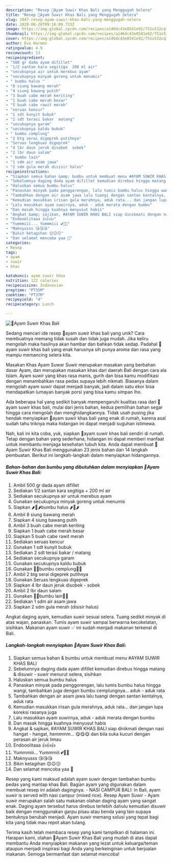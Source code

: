 ```yaml
---
description: "Resep 🍁Ayam Suwir Khas Bali yang Menggugah Selera"
title: "Resep 🍁Ayam Suwir Khas Bali yang Menggugah Selera"
slug: 1947-resep-ayam-suwir-khas-bali-yang-menggugah-selera
date: 2020-08-26T09:16:09.733Z
image: https://img-global.cpcdn.com/recipes/a146dc43e8541e92/751x532cq70/🍁ayam-suwir-khas-bali-foto-resep-utama.jpg
thumbnail: https://img-global.cpcdn.com/recipes/a146dc43e8541e92/751x532cq70/🍁ayam-suwir-khas-bali-foto-resep-utama.jpg
cover: https://img-global.cpcdn.com/recipes/a146dc43e8541e92/751x532cq70/🍁ayam-suwir-khas-bali-foto-resep-utama.jpg
author: Eva Harmon
ratingvalue: 4.9
reviewcount: 13
recipeingredient:
- "500 gr dada ayam difillet"
- "1/2 santan kara segitiga  200 ml air"
- "secukupnya air untuk merebus ayam"
- "secukupnya minyak goreng untuk menumis"
- " bumbu halus "
- "8 siung bawang merah"
- "4 siung bawang putih"
- "3 buah cabe merah keriting"
- "1 buah cabe merah besar"
- "5 buah cabe rawit merah"
- "seruas kencur"
- "1 sdt kunyit bubuk"
- "2 sdt terasi bakar  matang"
- "secukupnya garam"
- "secukupnya kaldu bubuk"
- " bumbu cemplung"
- "2 btg serai digeprek putihnya"
- "Seruas lengkuas digeprek"
- "4 lbr daun jeruk disobek  sobek"
- "2 lbr daun salam"
- " bumbu lain"
- "1 sdm air asam jawa"
- "2 sdm gula merah disisir halus"
recipeinstructions:
- "Siapkan semua bahan &amp; bumbu untuk membuat menu #AYAM SUWIR KHAS BALI"
- "Sebelumnya daging dada ayam difillet kemudian direbus hingga matang &amp; disuwir - suwir menurut selera, sisihkan"
- "Haluskan semua bumbu halus"
- "Panaskan minyak pada penggorengan, lalu tumis bumbu halus hingga wangi, tambahkan juga dengan bumbu cemplungnya... aduk - aduk rata"
- "Tambahkan dengan air asam jawa lalu tuangi dengan santan kentalnya, aduk rata"
- "Kemudian masukkan irisan gula merahnya, aduk rata... dan jangan lupa koreksi rasanya juga"
- "Lalu masukkan ayam suwirnya, aduk - aduk merata dengan bumbu"
- "Dan masak hingga kuahnya menyusut habis"
- "Angkat &amp; sajikan, #AYAM SUWIR KHAS BALI siap dinikmati dengan nasi hangat - hangat, hemmmm... 😋😋😋 dan bila suka kucuri dengan perasan air jeruk limau"
- "Endooolitaaa 👍👍👍"
- "Yummmiii... Yummmiii 💕💖💞"
- "Maknyusss 😘😘😘"
- "Bikin ketagihan 😊😉😗"
- "Dan selamat mencoba yaa 🤗"
categories:
- Resep
tags:
- ayam
- suwir
- khas

katakunci: ayam suwir khas 
nutrition: 122 calories
recipecuisine: Indonesian
preptime: "PT35M"
cooktime: "PT37M"
recipeyield: "4"
recipecategory: Lunch

---
```



![🍁Ayam Suwir Khas Bali](https://img-global.cpcdn.com/recipes/a146dc43e8541e92/751x532cq70/🍁ayam-suwir-khas-bali-foto-resep-utama.jpg)

Sedang mencari ide resep 🍁ayam suwir khas bali yang unik? Cara membuatnya memang tidak susah dan tidak juga mudah. Jika keliru mengolah maka hasilnya akan hambar dan bahkan tidak sedap. Padahal 🍁ayam suwir khas bali yang enak harusnya sih punya aroma dan rasa yang mampu memancing selera kita.

Masakan Khas Ayam Suwar Suwir merupakan masakan yang berbahan dasar Ayam, dan merupakan masakan khas dari daerah Bali dengan cara ala Islam. Ayam suwir yang khas rasa manis, gurih dan bisa kamu modifikasi dengan menambahkan rasa pedas supaya lebih nikmati. Biasanya dalam mengolah ayam suwir dapat menjadi banyak, jadi dalam satu ekor bisa mendapatkan lumayan banyak porsi yang bisa kamu simpan lho.

Ada beberapa hal yang sedikit banyak mempengaruhi kualitas rasa dari 🍁ayam suwir khas bali, mulai dari jenis bahan, kedua pemilihan bahan segar hingga cara mengolah dan menghidangkannya. Tidak usah pusing jika hendak menyiapkan 🍁ayam suwir khas bali yang enak di rumah, karena asal sudah tahu triknya maka hidangan ini dapat menjadi suguhan istimewa.


Nah, kali ini kita coba, yuk, siapkan 🍁ayam suwir khas bali sendiri di rumah. Tetap dengan bahan yang sederhana, hidangan ini dapat memberi manfaat untuk membantu menjaga kesehatan tubuh kita. Anda dapat membuat 🍁Ayam Suwir Khas Bali menggunakan 23 jenis bahan dan 14 langkah pembuatan. Berikut ini langkah-langkah dalam menyiapkan hidangannya.

<!--inarticleads1-->

##### Bahan-bahan dan bumbu yang dibutuhkan dalam menyiapkan 🍁Ayam Suwir Khas Bali:

1. Ambil 500 gr dada ayam difillet
1. Sediakan 1/2 santan kara segitiga + 200 ml air
1. Sediakan secukupnya air untuk merebus ayam
1. Gunakan secukupnya minyak goreng untuk menumis
1. Siapkan  🌶🌰🌶bumbu halus 🌶🌰🌶
1. Ambil 8 siung bawang merah
1. Siapkan 4 siung bawang putih
1. Ambil 3 buah cabe merah keriting
1. Siapkan 1 buah cabe merah besar
1. Siapkan 5 buah cabe rawit merah
1. Sediakan seruas kencur
1. Gunakan 1 sdt kunyit bubuk
1. Sediakan 2 sdt terasi bakar / matang
1. Sediakan secukupnya garam
1. Gunakan secukupnya kaldu bubuk
1. Gunakan  🌿🍃bumbu cemplung🍃🌿
1. Ambil 2 btg serai digeprek putihnya
1. Gunakan Seruas lengkuas digeprek
1. Siapkan 4 lbr daun jeruk disobek - sobek
1. Ambil 2 lbr daun salam
1. Gunakan  🍁🍁bumbu lain🍁🍁
1. Sediakan 1 sdm air asam jawa
1. Siapkan 2 sdm gula merah (disisir halus)


Angkat daging ayam, kemudian suwir sesuai selera. Tuang sedikit minyak di atas wajan, panaskan. Tumis ayam suwir sampai berwarna kecokelatan, sisihkan. Makanan ayam suwir ✅ ini sudah menjadi makanan terkenal di Bali. 

<!--inarticleads2-->

##### Langkah-langkah menyiapkan 🍁Ayam Suwir Khas Bali:

1. Siapkan semua bahan &amp; bumbu untuk membuat menu #AYAM SUWIR KHAS BALI
1. Sebelumnya daging dada ayam difillet kemudian direbus hingga matang &amp; disuwir - suwir menurut selera, sisihkan
1. Haluskan semua bumbu halus
1. Panaskan minyak pada penggorengan, lalu tumis bumbu halus hingga wangi, tambahkan juga dengan bumbu cemplungnya... aduk - aduk rata
1. Tambahkan dengan air asam jawa lalu tuangi dengan santan kentalnya, aduk rata
1. Kemudian masukkan irisan gula merahnya, aduk rata... dan jangan lupa koreksi rasanya juga
1. Lalu masukkan ayam suwirnya, aduk - aduk merata dengan bumbu
1. Dan masak hingga kuahnya menyusut habis
1. Angkat &amp; sajikan, #AYAM SUWIR KHAS BALI siap dinikmati dengan nasi hangat - hangat, hemmmm... 😋😋😋 dan bila suka kucuri dengan perasan air jeruk limau
1. Endooolitaaa 👍👍👍
1. Yummmiii... Yummmiii 💕💖💞
1. Maknyusss 😘😘😘
1. Bikin ketagihan 😊😉😗
1. Dan selamat mencoba yaa 🤗


Resep yang kami maksud adalah ayam suwir dengan tambahan bumbu pedas yang mantap khas Bali. Bagian ayam yang digunakan dalam membuat resep ini adalah dagingnya. - NASI CAMPUR BALI: In Bali, ayam suwir is served with nasi campur (mixed rice). Resep Ayam Suwir - Ayam suwir merupakan salah satu makanan olahan daging ayam yang sangat enak. Daging ayam tersebut harus direbus terlebih dahulu kemudian disuwir baik dengan menggunakan garpu pisau atau benda yang lain supaya bentuknya berubah menjadi. Ayam suwir memang solusi yang tepat bagi kita yang tidak mau repot akan tulang. 

Terima kasih telah membaca resep yang kami tampilkan di halaman ini. Harapan kami, olahan 🍁Ayam Suwir Khas Bali yang mudah di atas dapat membantu Anda menyiapkan makanan yang lezat untuk keluarga/teman ataupun menjadi inspirasi bagi Anda yang berkeinginan untuk berjualan makanan. Semoga bermanfaat dan selamat mencoba!
